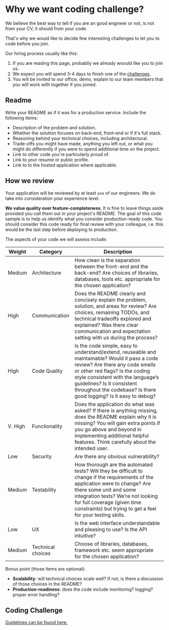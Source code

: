 Why we want coding challenge?
==================================

We believe the best way to tell if you are an good engineer or not, is not from your CV, it should from your code.

That's why we would like to decide few interesting challenges to let you to code before you join.

Our hiring process usually like this:

1. If you are reading this page, probablly we already woould like you to join us.
2. We expect you will spend 3-4 days to finish one of the [challenges](coding-challenge.md).
3. You will be invited to our office, demo, explain to our team members that you will work with together if you joined.


Readme
------
Write your README as if it was for a production service. Include the following items:

* Description of the problem and solution.
* Whether the solution focuses on back-end, front-end or if it's full stack.
* Reasoning behind your technical choices, including architectural. 
* Trade-offs you might have made, anything you left out, or what you might do differently if you were to spend additional time on the project.
* Link to other code you're particularly proud of.
* Link to your resume or public profile.
* Link to to the hosted application where applicable.

How we review
-------------

Your application will be reviewed by at least `one` of our engineers. We do take into consideration your experience level.

**We value quality over feature-completeness**. It is fine to leave things aside provided you call them out in your project's README. The goal of this code sample is to help us identify what you consider production-ready code. You should consider this code ready for final review with your colleague, i.e. this would be the last step before deploying to production.

The aspects of your code we will assess include:


Weight | Category | Description
--- | --- | ---
Medium | Architecture | How clean is the separation between the front-end and the back-end? Are choices of libraries, databases, tools etc. appropriate for the chosen application?
High | Communication | Does the README clearly and concisely explain the problem, solution, and areas for review? Are choices, remaining TODOs, and technical tradeoffs explored and explained? Was there clear communication and expectation setting with us during the process?
High | Code Quality | Is the code simple, easy to understand/extend, reuseable and maintainable? Would it pass a code review? Are there any code smells or other red flags? Is the coding style consistent with the language’s guidelines? Is it consistent throughout the codebase? Is there good logging? Is it easy to debug?
V. High | Functionality | Does the application do what was asked? If there is anything missing, does the README explain why it is missing? You will gain extra points if you go above and beyond in implementing additional helpful features. Think carefully about the intended user.
Low | Security | Are there any obvious vulnerability?
Medium | Testability  | How thorough are the automated tests? Will they be difficult to change if the requirements of the application were to change? Are there some unit and some integration tests? We’re not looking for full coverage (given time constraints) but trying to get a feel for your testing skills.
Low | UX | Is the web interface understandable and pleasing to use? Is the API intuitive?
Medium | Technical choices | Choose of libraries, databases, framework etc. seem appropriate for the chosen application?

Bonus point (those items are optional):

* **Scalability**: will technical choices scale well? If not, is there a discussion of those choices in the README? 
* **Production-readiness**: does the code include monitoring? logging? proper error handling?

Coding Challenge
----------------

[Guidelines can be found here.](coding-challenge.md)

